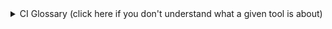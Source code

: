 <!---
This markdown is used to generate an annotation at the top of every build, displaying a glossary of all the terms found in a given build.
-->

<details>
  <summary>CI Glossary (click here if you don't understand what a given tool is about)</summary>
  <ul>
    <li><strong>ASDF</strong> is a CLI tool that can manage multiple language runtime versions on a per-project basis</li>
    <li><strong>Bazel</strong> is a build and test tool similar to Make, Maven, and Gradle that supports a wide range of programming languages and platforms, and is designed for scalability and performance.</li>
    <li><strong>Buildkite</strong> is a platform for running fast, secure, and scalable continuous integration pipelines on your own infrastructure.</li>
    <li><strong>Cargo</strong> is the default package manager for the Rust programming language, enabling you to download and compile Rust packages and manage dependencies.</li>
    <li><strong>GraphQL</strong> GraphQL is a data query and manipulation language for APIs, and a runtime for executing those queries with your existing data.</li>
    <li><strong>Jest</strong> is a JavaScript testing framework developed by Facebook, which provides complete and easy-to-set-up testing functionality.</li>
    <li><strong>Mocha</strong> is a feature-rich JavaScript test framework running on Node.js and in the browser, making asynchronous testing simple and fun.</li>
    <li><strong>Chromatic</strong> is a visual regression testing tool designed specifically for Storybook stories, enabling automated comparison of user interfaces to ensure consistency and functionality across various browsers.</li>
    <li><strong>Percy</strong> is a visual testing and review platform that enables teams to catch visual changes across web apps, static sites, component libraries, and more.</li>
    <li><strong>Puppeteer</strong> is a Node library which provides a high-level API to control Chrome or Chromium over the DevTools Protocol, enabling tasks such as generating screenshots and PDFs of pages.</li>
    <li><strong>ESBuild</strong> is an extremely fast JavaScript bundler and minifier, primarily designed for speed and performance.</li>
    <li><strong>ESLint</strong> is a tool for identifying and reporting on patterns found in ECMAScript/JavaScript code, with the goal of making code more consistent and avoiding bugs.</li>
    <li><strong>golangci-lint</strong> is a fast Go linters runner, providing checks for errors, bugs, performance issues, and style inconsistencies in your Go code.</li>
    <li><strong>nogo</strong> is a tool within the Bazel ecosystem that serves as a linter and static analyzer for Go code, checking for programming errors, bugs, stylistic errors, and suspicious constructs.</li>
    <li><strong>pnpm</strong> is a fast, disk space efficient package manager for JavaScript and Node.js that works in a similar manner to npm and Yarn, but uses a different approach to storing and linking packages.</li>
    <li><strong>Webpack</strong> is a static module bundler for modern JavaScript applications, transforming a multitude of file types into a single output file.</li>
  </ul>

  <p>Want to update the glossary? See the <a href="https://docs.sourcegraph.com/dev/how-to/update_ci_glossary">how-to in the docs.</a></p>
</details>
